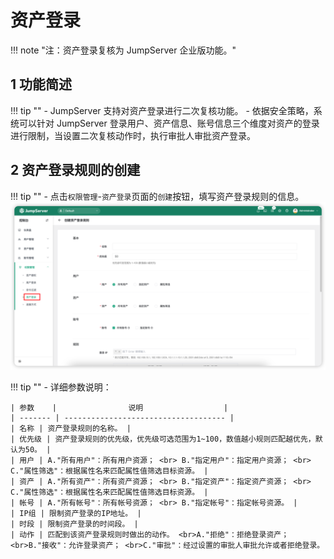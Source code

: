# 资产登录
!!! note "注：资产登录复核为 JumpServer 企业版功能。"

## 1 功能简述
!!! tip ""
    - JumpServer 支持对资产登录进行二次复核功能。
    - 依据安全策略，系统可以针对 JumpServer 登录用户、资产信息、账号信息三个维度对资产的登录进行限制，当设置二次复核动作时，执行审批人审批资产登录。

## 2 资产登录规则的创建
!!! tip ""
    - 点击`权限管理`-`资产登录`页面的`创建`按钮，填写资产登录规则的信息。
![host_acls01](../../../img/host_acls01.png)

!!! tip ""
    - 详细参数说明：

    | 参数    |                说明                  |
    | ------- | ------------------------------------ |
    | 名称 | 资产登录规则的名称。 |
    | 优先级 | 资产登录规则的优先级，优先级可选范围为1~100，数值越小规则匹配越优先，默认为50。 |
    | 用户 | A."所有用户"：所有用户资源； <br> B."指定用户"：指定用户资源； <br> C."属性筛选"：根据属性名来匹配属性值筛选目标资源。 |
    | 资产 | A."所有资产"：所有资产资源； <br> B."指定资产"：指定资产资源； <br> C."属性筛选"：根据属性名来匹配属性值筛选目标资源。 |
    | 帐号 | A."所有帐号"：所有帐号资源； <br> B."指定帐号"：指定帐号资源。 |
    | IP组 | 限制资产登录的IP地址。 |
    | 时段 | 限制资产登录的时间段。 |
    | 动作 | 匹配到该资产登录规则时做出的动作。 <br>A."拒绝"：拒绝登录资产； <br>B."接收"：允许登录资产； <br>C."审批"：经过设置的审批人审批允许或者拒绝登录。
